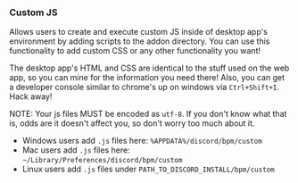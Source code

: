 ### Custom JS
Allows users to create and execute custom JS inside of desktop app's environment by adding scripts to the addon directory.  You can use this functionality to add custom CSS or any other functionality you want!  

The desktop app's HTML and CSS are identical to the stuff used on the web app, so you can mine for the information you need there!  Also, you can get a developer console similar to chrome's up on windows via `Ctrl+Shift+I`.  Hack away!

NOTE:  Your js files MUST be encoded as `utf-8`.  If you don't know what that is, odds are it doesn't affect you, so don't worry too much about it.

* Windows users add `.js` files here: `%APPDATA%/discord/bpm/custom`
* Mac users add `.js` files here: `~/Library/Preferences/discord/bpm/custom`
* Linux users add `.js` files under `PATH_TO_DISCORD_INSTALL/bpm/custom`
